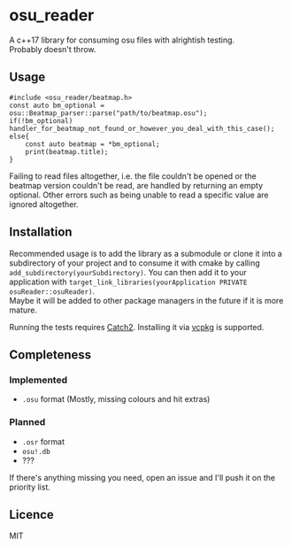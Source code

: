 # osu_reader
A c++17 library for consuming osu files with alrightish testing.  
Probably doesn't throw.

## Usage
```
#include <osu_reader/beatmap.h>
const auto bm_optional = osu::Beatmap_parser::parse("path/to/beatmap.osu");
if(!bm_optional) handler_for_beatmap_not_found_or_however_you_deal_with_this_case();
else{
    const auto beatmap = *bm_optional;
    print(beatmap.title);
}
```
Failing to read files altogether, i.e. the file couldn't be opened or the beatmap version couldn't be read, are handled by returning an empty optional. Other errors such as being unable to read a specific value are ignored altogether.

## Installation
Recommended usage is to add the library as a submodule or clone it into a subdirectory of your project and to consume it with cmake by calling `add_subdirectory(yourSubdirectory)`. You can then add it to your application with `target_link_libraries(yourApplication PRIVATE osuReader::osuReader)`.  
Maybe it will be added to other package managers in the future if it is more mature. 

Running the tests requires [Catch2](https://github.com/catchorg/Catch2/). Installing it via [vcpkg](https://github.com/Microsoft/vcpkg/) is supported.

## Completeness
### Implemented 
- `.osu` format (Mostly, missing colours and hit extras)
### Planned
- `.osr` format
- `osu!.db` 
- ???

If there's anything missing you need, open an issue and I'll push it on the priority list. 

## Licence
MIT
